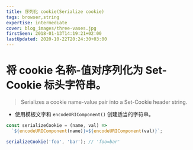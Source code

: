 ```yaml
---
title: 序列化 cookie(Serialize cookie)
tags: browser,string
expertise: intermediate
cover: blog_images/three-vases.jpg
firstSeen: 2018-01-13T14:19:21+02:00
lastUpdated: 2020-10-22T20:24:30+03:00
---
```


# 将 cookie 名称-值对序列化为 Set-Cookie 标头字符串。
> Serializes a cookie name-value pair into a Set-Cookie header string.

- 使用模板文字和 `encodeURIComponent()` 创建适当的字符串。

```js
const serializeCookie = (name, val) =>
  `${encodeURIComponent(name)}=${encodeURIComponent(val)}`;
```

```js
serializeCookie('foo', 'bar'); // 'foo=bar'
```
